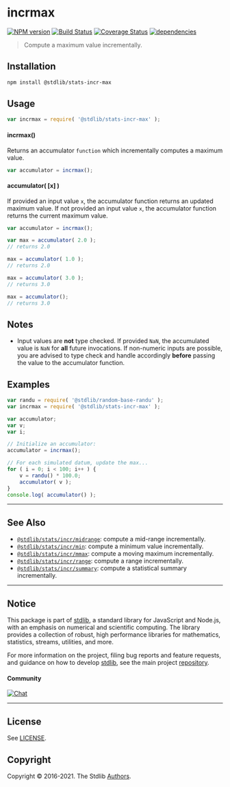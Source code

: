 <!--

@license Apache-2.0

Copyright (c) 2018 The Stdlib Authors.

Licensed under the Apache License, Version 2.0 (the "License");
you may not use this file except in compliance with the License.
You may obtain a copy of the License at

   http://www.apache.org/licenses/LICENSE-2.0

Unless required by applicable law or agreed to in writing, software
distributed under the License is distributed on an "AS IS" BASIS,
WITHOUT WARRANTIES OR CONDITIONS OF ANY KIND, either express or implied.
See the License for the specific language governing permissions and
limitations under the License.

-->

# incrmax

[![NPM version][npm-image]][npm-url] [![Build Status][test-image]][test-url] [![Coverage Status][coverage-image]][coverage-url] [![dependencies][dependencies-image]][dependencies-url]

> Compute a maximum value incrementally.

<section class="installation">

## Installation

```bash
npm install @stdlib/stats-incr-max
```

</section>

<section class="usage">

## Usage

```javascript
var incrmax = require( '@stdlib/stats-incr-max' );
```

#### incrmax()

Returns an accumulator `function` which incrementally computes a maximum value.

```javascript
var accumulator = incrmax();
```

#### accumulator( \[x] )

If provided an input value `x`, the accumulator function returns an updated maximum value. If not provided an input value `x`, the accumulator function returns the current maximum value.

```javascript
var accumulator = incrmax();

var max = accumulator( 2.0 );
// returns 2.0

max = accumulator( 1.0 );
// returns 2.0

max = accumulator( 3.0 );
// returns 3.0

max = accumulator();
// returns 3.0
```

</section>

<!-- /.usage -->

<section class="notes">

## Notes

-   Input values are **not** type checked. If provided `NaN`, the accumulated value is `NaN` for **all** future invocations. If non-numeric inputs are possible, you are advised to type check and handle accordingly **before** passing the value to the accumulator function.

</section>

<!-- /.notes -->

<section class="examples">

## Examples

<!-- eslint no-undef: "error" -->

```javascript
var randu = require( '@stdlib/random-base-randu' );
var incrmax = require( '@stdlib/stats-incr-max' );

var accumulator;
var v;
var i;

// Initialize an accumulator:
accumulator = incrmax();

// For each simulated datum, update the max...
for ( i = 0; i < 100; i++ ) {
    v = randu() * 100.0;
    accumulator( v );
}
console.log( accumulator() );
```

</section>

<!-- /.examples -->

<!-- Section for related `stdlib` packages. Do not manually edit this section, as it is automatically populated. -->

<section class="related">

* * *

## See Also

-   [`@stdlib/stats/incr/midrange`][@stdlib/stats/incr/midrange]: compute a mid-range incrementally.
-   [`@stdlib/stats/incr/min`][@stdlib/stats/incr/min]: compute a minimum value incrementally.
-   [`@stdlib/stats/incr/mmax`][@stdlib/stats/incr/mmax]: compute a moving maximum incrementally.
-   [`@stdlib/stats/incr/range`][@stdlib/stats/incr/range]: compute a range incrementally.
-   [`@stdlib/stats/incr/summary`][@stdlib/stats/incr/summary]: compute a statistical summary incrementally.

</section>

<!-- /.related -->

<!-- Section for all links. Make sure to keep an empty line after the `section` element and another before the `/section` close. -->


<section class="main-repo" >

* * *

## Notice

This package is part of [stdlib][stdlib], a standard library for JavaScript and Node.js, with an emphasis on numerical and scientific computing. The library provides a collection of robust, high performance libraries for mathematics, statistics, streams, utilities, and more.

For more information on the project, filing bug reports and feature requests, and guidance on how to develop [stdlib][stdlib], see the main project [repository][stdlib].

#### Community

[![Chat][chat-image]][chat-url]

---

## License

See [LICENSE][stdlib-license].


## Copyright

Copyright &copy; 2016-2021. The Stdlib [Authors][stdlib-authors].

</section>

<!-- /.stdlib -->

<!-- Section for all links. Make sure to keep an empty line after the `section` element and another before the `/section` close. -->

<section class="links">

[npm-image]: http://img.shields.io/npm/v/@stdlib/stats-incr-max.svg
[npm-url]: https://npmjs.org/package/@stdlib/stats-incr-max

[test-image]: https://github.com/stdlib-js/stats-incr-max/actions/workflows/test.yml/badge.svg
[test-url]: https://github.com/stdlib-js/stats-incr-max/actions/workflows/test.yml

[coverage-image]: https://img.shields.io/codecov/c/github/stdlib-js/stats-incr-max/main.svg
[coverage-url]: https://codecov.io/github/stdlib-js/stats-incr-max?branch=main

[dependencies-image]: https://img.shields.io/david/stdlib-js/stats-incr-max.svg
[dependencies-url]: https://david-dm.org/stdlib-js/stats-incr-max/main

[chat-image]: https://img.shields.io/gitter/room/stdlib-js/stdlib.svg
[chat-url]: https://gitter.im/stdlib-js/stdlib/

[stdlib]: https://github.com/stdlib-js/stdlib

[stdlib-authors]: https://github.com/stdlib-js/stdlib/graphs/contributors

[stdlib-license]: https://raw.githubusercontent.com/stdlib-js/stats-incr-max/main/LICENSE

<!-- <related-links> -->

[@stdlib/stats/incr/midrange]: https://github.com/stdlib-js/stats-incr-midrange

[@stdlib/stats/incr/min]: https://github.com/stdlib-js/stats-incr-min

[@stdlib/stats/incr/mmax]: https://github.com/stdlib-js/stats-incr-mmax

[@stdlib/stats/incr/range]: https://github.com/stdlib-js/stats-incr-range

[@stdlib/stats/incr/summary]: https://github.com/stdlib-js/stats-incr-summary

<!-- </related-links> -->

</section>

<!-- /.links -->
